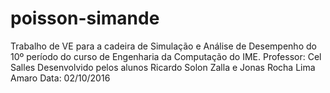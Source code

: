 # poisson-simande

Trabalho de VE para a cadeira de Simulação e Análise de Desempenho do 10º período do curso de Engenharia da Computação do IME.
Professor: Cel Salles
Desenvolvido pelos alunos Ricardo Solon Zalla e Jonas Rocha Lima Amaro
Data: 02/10/2016
